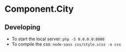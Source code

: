 # Component.City


## Developing

* To start the local server: `php -S 0.0.0.0:8000`
* To compile the css: `node-sass css/style.scss -o css`
